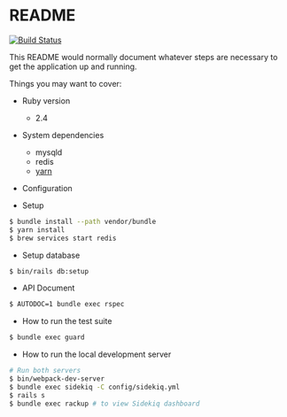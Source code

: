 # README

[![Build Status](https://travis-ci.org/pepabo/collec.svg?branch=master)](https://travis-ci.org/pepabo/collec)

This README would normally document whatever steps are necessary to get the
application up and running.

Things you may want to cover:

* Ruby version
  - 2.4

* System dependencies
  - mysqld
  - redis
  - [yarn](https://yarnpkg.com/lang/en/)

* Configuration

* Setup

```bash
$ bundle install --path vendor/bundle
$ yarn install
$ brew services start redis
```

* Setup database

```bash
$ bin/rails db:setup
```

* API Document

```bash
$ AUTODOC=1 bundle exec rspec
```

* How to run the test suite

```bash
$ bundle exec guard
```

* How to run the local development server

```bash
# Run both servers
$ bin/webpack-dev-server
$ bundle exec sidekiq -C config/sidekiq.yml
$ rails s
$ bundle exec rackup # to view Sidekiq dashboard
```
